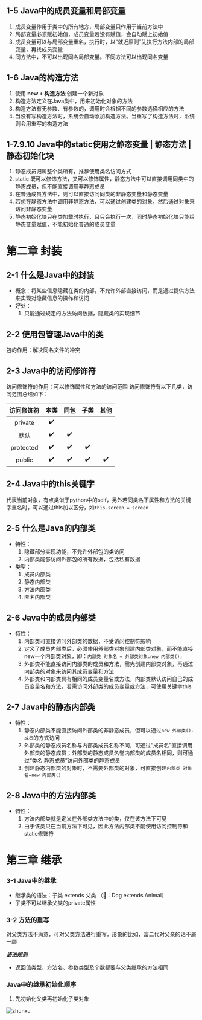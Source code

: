 
## 1-5 Java中的成员变量和局部变量

1. 成员变量作用于类中的所有地方，局部变量只作用于当前方法中
2. 局部变量必须赋初始值，成员变量若没有赋值，会自动赋上初始值
3. 成员变量可以与局部变量重名，执行时，以“就近原则”先执行方法内部的局部变量，再找成员变量
4. 同方法中，不可以出现同名局部变量。不同方法可以出现同名变量

## 1-6 Java的构造方法

1. 使用 **new + 构造方法** 创建一个新对象
2. 构造方法定义在Java类中，用来初始化对象的方法
3. 构造方法有无参数、有参数的，调用时会根据不同的参数选择相应的方法
4. 当没有写构造方法时，系统会自动添加构造方法。当重写了构造方法时，系统则会用重写的构造方法

## 1-7.9.10 Java中的static使用之静态变量 | 静态方法 | 静态初始化块

1. 静态成员归属整个类所有，推荐使用类名访问方式
2. static 既可以修饰方法，又可以修饰属性，静态方法中可以直接调用同类中的静态成员，但不能直接调用非静态成员
3. 在普通成员方法中，则可以直接访问同类的非静态变量和静态变量
4. 若想在静态方法中调用非静态方法，可以通过创建类的对象，然后通过对象来访问非静态变量
5. 静态初始化块只在类加载时执行，且只会执行一次，同时静态初始化块只能给静态变量赋值，不能初始化普通的成员变量

# 第二章 封装
## 2-1 什么是Java中的封装
- 概念：将某些信息隐藏在类的内部，不允许外部直接访问，而是通过提供方法来实现对隐藏信息的操作和访问
- 好处：
	1.  只能通过规定的方法访问数据，隐藏类的实现细节

## 2-2 使用包管理Java中的类
包的作用：解决同名文件的冲突

## 2-3 Java中的访问修饰符
访问修饰符的作用：可以修饰属性和方法的访问范围
访问修饰符有以下几类，访问范围总结如下：

| 访问修饰符 | 本类 | 同包 | 子类 | 其他 |
| :---: | :----: | :----: | :----: | :----: |
| private | ✔️ |  |  |  |
| 默认 | ✔️ | ✔️ |  |  |
| protected | ✔️ | ✔️ | ✔️ |  |
| public | ✔️ | ✔️ |  ✔️ | ✔️ |

## 2-4 Java中的this关键字
代表当前对象，有点类似于python中的self，另外若同类名下属性和方法的关键字重名时，可以通过this加以区分，如`this.screen = screen`

## 2-5 什么是Java的内部类
- 特性：
	1. 隐藏部分实现功能，不允许外部包的类访问
	2. 内部类能够访问外部包的所有数据，包括私有数据
- 类型：
	1. 成员内部类
	2. 静态内部类
	3. 方法内部类
	4. 匿名内部类

## 2-6 Java中的成员内部类
- 特性：
	1. 内部类可直接访问外部类的数据，不受访问控制符影响
	2. 定义了成员内部类后，必须使用外部类对象创建内部类对象，而不能直接new一个内部类对象，即：`内部类 对象名 = 外部类对象.new 内部类();`
	3. 外部类不能直接访问内部类的成员和方法，需先创建内部类对象，再通过内部类的对象来访问其成员变量和方法
	4. 外部类和内部类具有相同的成员变量名或方法，内部类默认访问自己的成员变量名和方法，若需访问外部类的成员变量或方法，可使用关键字this

## 2-7 Java中的静态内部类
- 特性：
	1.  静态内部类不能直接访问外部类的非静态成员，但可以通过`new 外部类().成员`的方式访问
	2. 外部类的静态成员名称与内部类成员名称不同，可通过“成员名”直接调用外部类的静态成员；外部类的静态成员名誉内部类的成员名相同，则可通过“类名.静态成员”访问外部类的静态成员
	3. 创建静态内部类的对象时，不需要外部类的对象，可直接创建`内部类 对象名=new 内部类()`

## 2-8 Java中的方法内部类
- 特性：
	1. 方法内部类就是定义在外部类方法中的类，仅在该方法下可见
	2. 由于该类只在当前方法下可见，因此方法内部类不能使用访问控制符和static修饰符

# 第三章 继承
### 3-1 Java中的继承
- 继承类的语法：子类 extends 父类 （🌰：Dog extends Animal）
- 子类不可以继承父类的private属性

### 3-2 方法的重写
对父类方法不满意，可对父类方法进行重写，形象的比如，富二代对父亲的话不屑一顾

___语法规则___
- 返回值类型、方法名、参数类型及个数都要与父类继承的方法相同

### Java中的继承初始化顺序
1. 先初始化父类再初始化子类对象

![][image-1]





[image-1]:	https://raw.githubusercontent.com/hacksman/learning/master/picture/shunxu.png "shunxu"